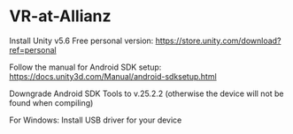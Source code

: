 # VR-at-Allianz

Install Unity v5.6
Free personal version: https://store.unity.com/download?ref=personal

Follow the manual for Android SDK setup:
https://docs.unity3d.com/Manual/android-sdksetup.html

Downgrade Android SDK Tools to v.25.2.2 (otherwise the device will not be found when compiling)

For Windows: Install USB driver for your device

